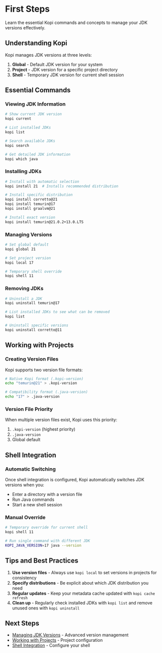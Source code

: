 # First Steps

Learn the essential Kopi commands and concepts to manage your JDK versions effectively.

## Understanding Kopi

Kopi manages JDK versions at three levels:

1. **Global** - Default JDK version for your system
2. **Project** - JDK version for a specific project directory
3. **Shell** - Temporary JDK version for current shell session

## Essential Commands

### Viewing JDK Information

```bash
# Show current JDK version
kopi current

# List installed JDKs
kopi list

# Search available JDKs
kopi search

# Get detailed JDK information
kopi which java
```

### Installing JDKs

```bash
# Install with automatic selection
kopi install 21  # Installs recommended distribution

# Install specific distribution
kopi install corretto@21
kopi install temurin@17
kopi install graalvm@21

# Install exact version
kopi install temurin@21.0.2+13.0.LTS
```

### Managing Versions

```bash
# Set global default
kopi global 21

# Set project version
kopi local 17

# Temporary shell override
kopi shell 11
```

### Removing JDKs

```bash
# Uninstall a JDK
kopi uninstall temurin@17

# List installed JDKs to see what can be removed
kopi list

# Uninstall specific versions
kopi uninstall corretto@11
```

## Working with Projects

### Creating Version Files

Kopi supports two version file formats:

```bash
# Native Kopi format (.kopi-version)
echo "temurin@21" > .kopi-version

# Compatibility format (.java-version)
echo "17" > .java-version
```

### Version File Priority

When multiple version files exist, Kopi uses this priority:

1. `.kopi-version` (highest priority)
2. `.java-version`
3. Global default

## Shell Integration

### Automatic Switching

Once shell integration is configured, Kopi automatically switches JDK versions when you:

- Enter a directory with a version file
- Run Java commands
- Start a new shell session

### Manual Override

```bash
# Temporary override for current shell
kopi shell 11

# Run single command with different JDK
KOPI_JAVA_VERSION=17 java --version
```

## Tips and Best Practices

1. **Use version files** - Always use `kopi local` to set versions in projects for consistency
2. **Specify distributions** - Be explicit about which JDK distribution you need
3. **Regular updates** - Keep your metadata cache updated with `kopi cache refresh`
4. **Clean up** - Regularly check installed JDKs with `kopi list` and remove unused ones with `kopi uninstall`

## Next Steps

- [Managing JDK Versions](../guide/managing-versions.md) - Advanced version management
- [Working with Projects](../guide/projects.md) - Project configuration
- [Shell Integration](../guide/shell-integration.md) - Configure your shell